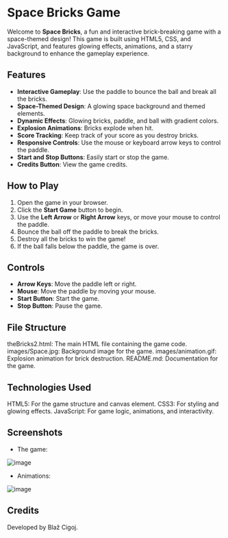 # Space Bricks Game

Welcome to **Space Bricks**, a fun and interactive brick-breaking game with a space-themed design! This game is built using HTML5, CSS, and JavaScript, and features glowing effects, animations, and a starry background to enhance the gameplay experience.

## Features

- **Interactive Gameplay**: Use the paddle to bounce the ball and break all the bricks.
- **Space-Themed Design**: A glowing space background and themed elements.
- **Dynamic Effects**: Glowing bricks, paddle, and ball with gradient colors.
- **Explosion Animations**: Bricks explode when hit.
- **Score Tracking**: Keep track of your score as you destroy bricks.
- **Responsive Controls**: Use the mouse or keyboard arrow keys to control the paddle.
- **Start and Stop Buttons**: Easily start or stop the game.
- **Credits Button**: View the game credits.

## How to Play

1. Open the game in your browser.
2. Click the **Start Game** button to begin.
3. Use the **Left Arrow** or **Right Arrow** keys, or move your mouse to control the paddle.
4. Bounce the ball off the paddle to break the bricks.
5. Destroy all the bricks to win the game!
6. If the ball falls below the paddle, the game is over.

## Controls

- **Arrow Keys**: Move the paddle left or right.
- **Mouse**: Move the paddle by moving your mouse.
- **Start Button**: Start the game.
- **Stop Button**: Pause the game.

## File Structure
theBricks2.html: The main HTML file containing the game code.
images/Space.jpg: Background image for the game.
images/animation.gif: Explosion animation for brick destruction.
README.md: Documentation for the game.

## Technologies Used
HTML5: For the game structure and canvas element.
CSS3: For styling and glowing effects.
JavaScript: For game logic, animations, and interactivity.

## Screenshots

- The game:


![image](https://github.com/user-attachments/assets/13960bef-c058-4436-becd-8c967b9023f0)

- Animations:


![image](https://github.com/user-attachments/assets/857b2c42-b132-48cc-be64-58e748212126)



## Credits
Developed by Blaž Cigoj.

